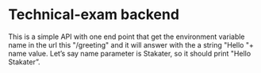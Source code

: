 # Technical-exam backend

This is a simple API with one end point that get the environment variable name in the url this "/greeting" and it will answer with the a string "Hello "+ name value.  Let’s say name parameter is Stakater, so it should print "Hello Stakater”.
